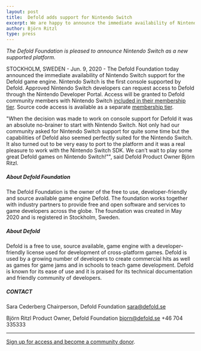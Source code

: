 ```yaml
---
layout: post
title:  Defold adds support for Nintendo Switch
excerpt: We are happy to announce the immediate availability of Nintendo Switch support for the Defold game engine. Nintendo Switch is the first console supported by Defold. Approved Nintendo Switch developers can request access to Defold through the Nintendo Developer Portal. Access will be granted to Defold community members with Nintendo Switch included in their membership tier. Source code access is available as a separate membership tier.
author: Björn Ritzl
type: press
---
```


_The Defold Foundation is pleased to announce Nintendo Switch as a new supported platform._

STOCKHOLM, SWEDEN - Jun. 9, 2020 - The Defold Foundation today announced the immediate availability of Nintendo Switch support for the Defold game engine. Nintendo Switch is the first console supported by Defold. Approved Nintendo Switch developers can request access to Defold through the Nintendo Developer Portal. Access will be granted to Defold community members with Nintendo Switch [included in their membership tier](/community-donations). Source code access is available as a separate [membership tier](/community-donations).

"When the decision was made to work on console support for Defold it was an absolute no-brainer to start with Nintendo Switch. Not only had our community asked for Nintendo Switch support for quite some time but the capabilities of Defold also seemed perfectly suited for the Nintendo Switch. It also turned out to be very easy to port to the platform and it was a real pleasure to work with the Nintendo Switch SDK. We can’t wait to play some great Defold games on Nintendo Switch!"", said Defold Product Owner Björn Ritzl.

##### About Defold Foundation
The Defold Foundation is the owner of the free to use, developer-friendly and source available game engine Defold. The foundation works together with industry partners to provide free and open software and services to game developers across the globe. The foundation was created in May 2020 and is registered in Stockholm, Sweden.

##### About Defold
Defold is a free to use, source available, game engine with a developer-friendly license used for development of cross-platform games. Defold is used by a growing number of developers to create commercial hits as well as games for game jams and in schools to teach game development. Defold is known for its ease of use and it is praised for its technical documentation and friendly community of developers.

##### CONTACT
Sara Cederberg
Chairperson, Defold Foundation
sara@defold.se

Björn Ritzl
Product Owner, Defold Foundation
bjorn@defold.se
+46 704 335333

---

[Sign up for access and become a community donor](/community-donations).
